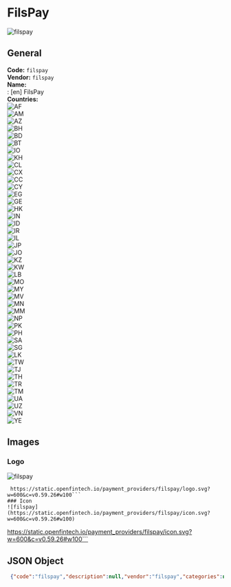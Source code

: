 # FilsPay 
![filspay](https://static.openfintech.io/payment_providers/filspay/logo.svg?w=600&c=v0.59.26#w100)  
## General 
**Code:** `filspay`  
**Vendor:** `filspay`  
**Name:**  
:	[en] FilsPay  
**Countries:**  
![AF](https://cdnjs.cloudflare.com/ajax/libs/flag-icon-css/3.3.0/flags/4x3/AF.svg#w24)  
![AM](https://cdnjs.cloudflare.com/ajax/libs/flag-icon-css/3.3.0/flags/4x3/AM.svg#w24)  
![AZ](https://cdnjs.cloudflare.com/ajax/libs/flag-icon-css/3.3.0/flags/4x3/AZ.svg#w24)  
![BH](https://cdnjs.cloudflare.com/ajax/libs/flag-icon-css/3.3.0/flags/4x3/BH.svg#w24)  
![BD](https://cdnjs.cloudflare.com/ajax/libs/flag-icon-css/3.3.0/flags/4x3/BD.svg#w24)  
![BT](https://cdnjs.cloudflare.com/ajax/libs/flag-icon-css/3.3.0/flags/4x3/BT.svg#w24)  
![IO](https://cdnjs.cloudflare.com/ajax/libs/flag-icon-css/3.3.0/flags/4x3/IO.svg#w24)  
![KH](https://cdnjs.cloudflare.com/ajax/libs/flag-icon-css/3.3.0/flags/4x3/KH.svg#w24)  
![CL](https://cdnjs.cloudflare.com/ajax/libs/flag-icon-css/3.3.0/flags/4x3/CL.svg#w24)  
![CX](https://cdnjs.cloudflare.com/ajax/libs/flag-icon-css/3.3.0/flags/4x3/CX.svg#w24)  
![CC](https://cdnjs.cloudflare.com/ajax/libs/flag-icon-css/3.3.0/flags/4x3/CC.svg#w24)  
![CY](https://cdnjs.cloudflare.com/ajax/libs/flag-icon-css/3.3.0/flags/4x3/CY.svg#w24)  
![EG](https://cdnjs.cloudflare.com/ajax/libs/flag-icon-css/3.3.0/flags/4x3/EG.svg#w24)  
![GE](https://cdnjs.cloudflare.com/ajax/libs/flag-icon-css/3.3.0/flags/4x3/GE.svg#w24)  
![HK](https://cdnjs.cloudflare.com/ajax/libs/flag-icon-css/3.3.0/flags/4x3/HK.svg#w24)  
![IN](https://cdnjs.cloudflare.com/ajax/libs/flag-icon-css/3.3.0/flags/4x3/IN.svg#w24)  
![ID](https://cdnjs.cloudflare.com/ajax/libs/flag-icon-css/3.3.0/flags/4x3/ID.svg#w24)  
![IR](https://cdnjs.cloudflare.com/ajax/libs/flag-icon-css/3.3.0/flags/4x3/IR.svg#w24)  
![IL](https://cdnjs.cloudflare.com/ajax/libs/flag-icon-css/3.3.0/flags/4x3/IL.svg#w24)  
![JP](https://cdnjs.cloudflare.com/ajax/libs/flag-icon-css/3.3.0/flags/4x3/JP.svg#w24)  
![JO](https://cdnjs.cloudflare.com/ajax/libs/flag-icon-css/3.3.0/flags/4x3/JO.svg#w24)  
![KZ](https://cdnjs.cloudflare.com/ajax/libs/flag-icon-css/3.3.0/flags/4x3/KZ.svg#w24)  
![KW](https://cdnjs.cloudflare.com/ajax/libs/flag-icon-css/3.3.0/flags/4x3/KW.svg#w24)  
![LB](https://cdnjs.cloudflare.com/ajax/libs/flag-icon-css/3.3.0/flags/4x3/LB.svg#w24)  
![MO](https://cdnjs.cloudflare.com/ajax/libs/flag-icon-css/3.3.0/flags/4x3/MO.svg#w24)  
![MY](https://cdnjs.cloudflare.com/ajax/libs/flag-icon-css/3.3.0/flags/4x3/MY.svg#w24)  
![MV](https://cdnjs.cloudflare.com/ajax/libs/flag-icon-css/3.3.0/flags/4x3/MV.svg#w24)  
![MN](https://cdnjs.cloudflare.com/ajax/libs/flag-icon-css/3.3.0/flags/4x3/MN.svg#w24)  
![MM](https://cdnjs.cloudflare.com/ajax/libs/flag-icon-css/3.3.0/flags/4x3/MM.svg#w24)  
![NP](https://cdnjs.cloudflare.com/ajax/libs/flag-icon-css/3.3.0/flags/4x3/NP.svg#w24)  
![PK](https://cdnjs.cloudflare.com/ajax/libs/flag-icon-css/3.3.0/flags/4x3/PK.svg#w24)  
![PH](https://cdnjs.cloudflare.com/ajax/libs/flag-icon-css/3.3.0/flags/4x3/PH.svg#w24)  
![SA](https://cdnjs.cloudflare.com/ajax/libs/flag-icon-css/3.3.0/flags/4x3/SA.svg#w24)  
![SG](https://cdnjs.cloudflare.com/ajax/libs/flag-icon-css/3.3.0/flags/4x3/SG.svg#w24)  
![LK](https://cdnjs.cloudflare.com/ajax/libs/flag-icon-css/3.3.0/flags/4x3/LK.svg#w24)  
![TW](https://cdnjs.cloudflare.com/ajax/libs/flag-icon-css/3.3.0/flags/4x3/TW.svg#w24)  
![TJ](https://cdnjs.cloudflare.com/ajax/libs/flag-icon-css/3.3.0/flags/4x3/TJ.svg#w24)  
![TH](https://cdnjs.cloudflare.com/ajax/libs/flag-icon-css/3.3.0/flags/4x3/TH.svg#w24)  
![TR](https://cdnjs.cloudflare.com/ajax/libs/flag-icon-css/3.3.0/flags/4x3/TR.svg#w24)  
![TM](https://cdnjs.cloudflare.com/ajax/libs/flag-icon-css/3.3.0/flags/4x3/TM.svg#w24)  
![UA](https://cdnjs.cloudflare.com/ajax/libs/flag-icon-css/3.3.0/flags/4x3/UA.svg#w24)  
![UZ](https://cdnjs.cloudflare.com/ajax/libs/flag-icon-css/3.3.0/flags/4x3/UZ.svg#w24)  
![VN](https://cdnjs.cloudflare.com/ajax/libs/flag-icon-css/3.3.0/flags/4x3/VN.svg#w24)  
![YE](https://cdnjs.cloudflare.com/ajax/libs/flag-icon-css/3.3.0/flags/4x3/YE.svg#w24)  
 
## Images 
### Logo 
![filspay](https://static.openfintech.io/payment_providers/filspay/logo.svg?w=600&c=v0.59.26#w100)  
```
 https://static.openfintech.io/payment_providers/filspay/logo.svg?w=600&c=v0.59.26#w100```  
### Icon 
![filspay](https://static.openfintech.io/payment_providers/filspay/icon.svg?w=600&c=v0.59.26#w100)  
```
 https://static.openfintech.io/payment_providers/filspay/icon.svg?w=600&c=v0.59.26#w100```  
## JSON Object 
```json
 {"code":"filspay","description":null,"vendor":"filspay","categories":null,"countries":["AF","AM","AZ","BH","BD","BT","IO","KH","CL","CX","CC","CY","EG","GE","HK","IN","ID","IR","IL","JP","JO","KZ","KW","LB","MO","MY","MV","MN","MM","NP","PK","PH","SA","SG","LK","TW","TJ","TH","TR","TM","UA","UZ","VN","YE"],"payment_method":null,"payout_method":null,"metadata":{"about_payments_code":"filspay"},"name":{"en":"FilsPay"}}```  
